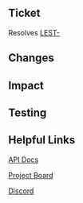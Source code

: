 <!--
PR pre-flight checks:
- Have you updated any relevant documentation?
- Have you used appropriate conventional commit names, and have you tagged breaking changes?
  - https://cheatography.com/albelop/cheat-sheets/conventional-commits/
- Have you done a brief self-review of your changes to check if you've missed anything?
- If working on a ticket with defined scope and/or acceptance criteria, have you checked that you've hit everything?
  - If you intentionally haven't followed the ticket's requirements, please describe which requirements haven't been hit and why
-->

## Ticket

<!-- Add a link to the ticket below -->

Resolves [LEST-](https://taservers.atlassian.net/browse/LEST-)

## Changes

<!-- Give a brief description of what you've changed -->

## Impact

<!-- How does impact other developers? What are the improvements or drawbacks of this change? -->

## Testing

<!-- Instructions or notes for how to QA these changes. Any notable edge cases to consider when testing -->

## Helpful Links

[API Docs](https://taservers.github.io/lest/docs/api/expect)

[Project Board](https://taservers.atlassian.net/jira/software/c/projects/LEST/boards/4)

[Discord](https://discord.tasevers.com)
